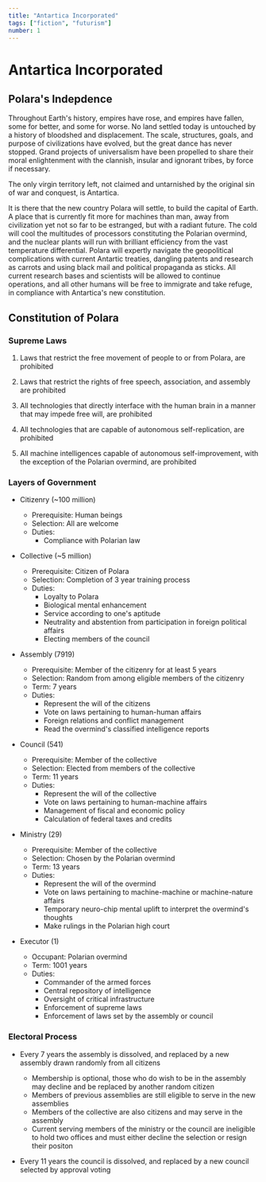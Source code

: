 ```yaml
---
title: "Antartica Incorporated"
tags: ["fiction", "futurism"]
number: 1
---
```


# Antartica Incorporated

## Polara's Indepdence 

Throughout Earth's history, empires have rose, and empires have fallen, some for better, and some for worse. No land settled today is untouched by a history of bloodshed and displacement. 
The scale, structures, goals, and purpose of civilizations have evolved, but the great dance has never stopped.
Grand projects of universalism have been propelled to share their moral enlightenment with the clannish, insular and ignorant tribes, by force if necessary. 

The only virgin territory left, not claimed and untarnished by the original sin of war and conquest, is Antartica. 

It is there that the new country Polara will settle, to build the capital of Earth. A place that is currently fit more for machines than man, away from civilization yet not so far to be estranged, but with a radiant future.
The cold will cool the multitudes of processors constituting the Polarian overmind, and the nuclear plants will run with brilliant efficiency from the vast temperature differential. 
Polara will expertly navigate the geopolitical complications with current Antartic treaties, dangling patents and research as carrots and using black mail and political propaganda as sticks.
All current research bases and scientists will be allowed to continue operations, and all other humans will be free to immigrate and take refuge, in compliance with Antartica's new constitution. 

## Constitution of Polara

### Supreme Laws 

1. Laws that restrict the free movement of people to or from Polara, are prohibited

2. Laws that restrict the rights of free speech, association, and assembly are prohibited 

3. All technologies that directly interface with the human brain in a manner that may impede free will, are prohibited

4. All technologies that are capable of autonomous self-replication, are prohibited

5. All machine intelligences capable of autonomous self-improvement, with the exception of the Polarian overmind, are prohibited 

### Layers of Government
  
- Citizenry (~100 million)
    - Prerequisite: Human beings
    - Selection: All are welcome
    - Duties: 
        - Compliance with Polarian law

- Collective (~5 million) 
    - Prerequisite: Citizen of Polara
    - Selection: Completion of 3 year training process 
    - Duties:
    	- Loyalty to Polara
    	- Biological mental enhancement
    	- Service according to one's aptitude
    	- Neutrality and abstention from participation in foreign political affairs
        - Electing members of the council

- Assembly (7919)
    - Prerequisite: Member of the citizenry for at least 5 years
    - Selection: Random from among eligible members of the citizenry
    - Term: 7 years
    - Duties: 
    	- Represent the will of the citizens
    	- Vote on laws pertaining to human-human affairs
    	- Foreign relations and conflict management
    	- Read the overmind's classified intelligence reports
    

- Council (541)
    - Prerequisite: Member of the collective
    - Selection: Elected from members of the collective 
    - Term: 11 years
    - Duties: 
        - Represent the will of the collective
        - Vote on laws pertaining to human-machine affairs  
        - Management of fiscal and economic policy
        - Calculation of federal taxes and credits
  
- Ministry (29)
    - Prerequisite: Member of the collective
    - Selection: Chosen by the Polarian overmind
    - Term: 13 years
    - Duties:
        - Represent the will of the overmind 
        - Vote on laws pertaining to machine-machine or machine-nature affairs 
        - Temporary neuro-chip mental uplift to interpret the overmind's thoughts
        - Make rulings in the Polarian high court
   
- Executor (1) 
    - Occupant: Polarian overmind
    - Term: 1001 years
    - Duties:
        - Commander of the armed forces
        - Central repository of intelligence
        - Oversight of critical infrastructure 
        - Enforcement of supreme laws
        - Enforcement of laws set by the assembly or council
    
### Electoral Process 

- Every 7 years the assembly is dissolved, and replaced by a new assembly drawn randomly from all citizens
    - Membership is optional, those who do wish to be in the assembly may decline and be replaced by another random citizen
    - Members of previous assemblies are still eligible to serve in the new assemblies
    - Members of the collective are also citizens and may serve in the assembly 
    - Current serving members of the ministry or the council are ineligible to hold two offices and must either decline the selection or resign their positon

- Every 11 years the council is dissolved, and replaced by a new council selected by approval voting
